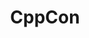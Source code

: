 ---
title: CppCon
description: The C++ Conference. CppCon 翻译、总结。
image: category_logo.png

# Badge style
style:
    background: "#2a9d8f"
    color: "#fff"
---